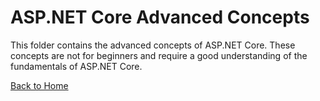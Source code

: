 # ASP.NET Core Advanced Concepts
This folder contains the advanced concepts of ASP.NET Core. These concepts are not for beginners and require a good understanding of the fundamentals of ASP.NET Core.

[Back to Home](../README.md)